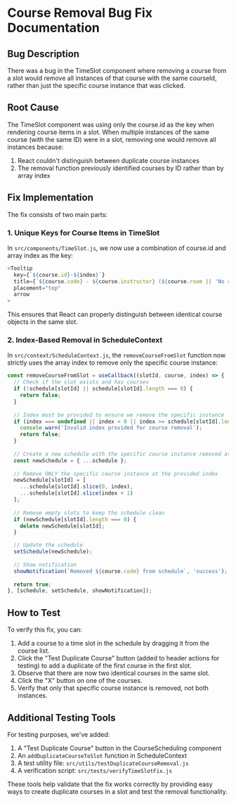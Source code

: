 # Course Removal Bug Fix Documentation

## Bug Description
There was a bug in the TimeSlot component where removing a course from a slot would remove all instances of that course with the same courseId, rather than just the specific course instance that was clicked.

## Root Cause
The TimeSlot component was using only the course.id as the key when rendering course items in a slot. When multiple instances of the same course (with the same ID) were in a slot, removing one would remove all instances because:
1. React couldn't distinguish between duplicate course instances
2. The removal function previously identified courses by ID rather than by array index

## Fix Implementation
The fix consists of two main parts:

### 1. Unique Keys for Course Items in TimeSlot

In `src/components/TimeSlot.js`, we now use a combination of course.id and array index as the key:

```javascript
<Tooltip
  key={`${course.id}-${index}`}
  title={`${course.code} - ${course.instructor} (${course.room || 'No room assigned'})`}
  placement="top"
  arrow
>
```

This ensures that React can properly distinguish between identical course objects in the same slot.

### 2. Index-Based Removal in ScheduleContext

In `src/context/ScheduleContext.js`, the `removeCourseFromSlot` function now strictly uses the array index to remove only the specific course instance:

```javascript
const removeCourseFromSlot = useCallback((slotId, course, index) => {
  // Check if the slot exists and has courses
  if (!schedule[slotId] || schedule[slotId].length === 0) {
    return false;
  }
  
  // Index must be provided to ensure we remove the specific instance
  if (index === undefined || index < 0 || index >= schedule[slotId].length) {
    console.warn('Invalid index provided for course removal');
    return false;
  }
  
  // Create a new schedule with the specific course instance removed at the exact index
  const newSchedule = { ...schedule };
  
  // Remove ONLY the specific course instance at the provided index
  newSchedule[slotId] = [
    ...schedule[slotId].slice(0, index),
    ...schedule[slotId].slice(index + 1)
  ];
  
  // Remove empty slots to keep the schedule clean
  if (newSchedule[slotId].length === 0) {
    delete newSchedule[slotId];
  }

  // Update the schedule
  setSchedule(newSchedule);
  
  // Show notification
  showNotification(`Removed ${course.code} from schedule`, 'success');
  
  return true;
}, [schedule, setSchedule, showNotification]);
```

## How to Test

To verify this fix, you can:

1. Add a course to a time slot in the schedule by dragging it from the course list.
2. Click the "Test Duplicate Course" button (added to header actions for testing) to add a duplicate of the first course in the first slot.
3. Observe that there are now two identical courses in the same slot.
4. Click the "X" button on one of the courses.
5. Verify that only that specific course instance is removed, not both instances.

## Additional Testing Tools

For testing purposes, we've added:

1. A "Test Duplicate Course" button in the CourseScheduling component
2. An `addDuplicateCourseToSlot` function in ScheduleContext
3. A test utility file: `src/utils/testDuplicateCourseRemoval.js`
4. A verification script: `src/tests/verifyTimeSlotFix.js`

These tools help validate that the fix works correctly by providing easy ways to create duplicate courses in a slot and test the removal functionality.
